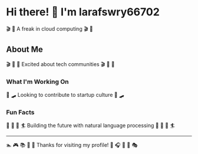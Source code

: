 # Hi there! 👋 I'm larafswry66702

🎬 🥋 A freak in cloud computing 🎬 🥋

## About Me
🎬 🥊 🏓 Excited about tech communities 🎬 🥊 🏓

### What I'm Working On
🎷 🛹 Looking to contribute to startup culture 🎷 🛹

### Fun Facts
🎱 🏸 🛶 🏄 Building the future with natural language processing 🎱 🏸 🛶 🏄

---
🏊 🎮 📚 🎵 🎰 Thanks for visiting my profile! 🏸 🎧 🏑 🎰 🎭
